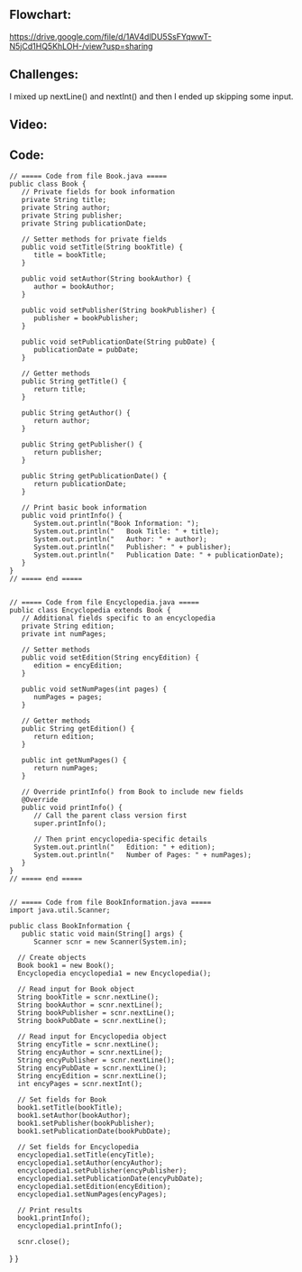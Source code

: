 ## Flowchart:
https://drive.google.com/file/d/1AV4dlDU5SsFYqwwT-N5jCd1HQ5KhLOH-/view?usp=sharing

## Challenges:
I mixed up nextLine() and nextInt() and then I ended up skipping some input.

## Video:


## Code:
    // ===== Code from file Book.java =====
    public class Book {
       // Private fields for book information
       private String title;
       private String author;
       private String publisher;
       private String publicationDate;
    
       // Setter methods for private fields
       public void setTitle(String bookTitle) {
          title = bookTitle;
       }
    
       public void setAuthor(String bookAuthor) {
          author = bookAuthor;
       }
    
       public void setPublisher(String bookPublisher) {
          publisher = bookPublisher;
       }
    
       public void setPublicationDate(String pubDate) {
          publicationDate = pubDate;
       }
    
       // Getter methods
       public String getTitle() {
          return title;
       }
    
       public String getAuthor() {
          return author;
       }
    
       public String getPublisher() {
          return publisher;
       }
    
       public String getPublicationDate() {
          return publicationDate;
       }
    
       // Print basic book information
       public void printInfo() {
          System.out.println("Book Information: ");
          System.out.println("   Book Title: " + title);
          System.out.println("   Author: " + author);
          System.out.println("   Publisher: " + publisher);
          System.out.println("   Publication Date: " + publicationDate);
       }
    }
    // ===== end =====
    
    
    // ===== Code from file Encyclopedia.java =====
    public class Encyclopedia extends Book {
       // Additional fields specific to an encyclopedia
       private String edition;
       private int numPages;
    
       // Setter methods
       public void setEdition(String encyEdition) {
          edition = encyEdition;
       }
    
       public void setNumPages(int pages) {
          numPages = pages;
       }
    
       // Getter methods
       public String getEdition() {
          return edition;
       }
    
       public int getNumPages() {
          return numPages;
       }
    
       // Override printInfo() from Book to include new fields
       @Override
       public void printInfo() {
          // Call the parent class version first
          super.printInfo();
    
          // Then print encyclopedia-specific details
          System.out.println("   Edition: " + edition);
          System.out.println("   Number of Pages: " + numPages);
       }
    }
    // ===== end =====


    // ===== Code from file BookInformation.java =====
    import java.util.Scanner;
    
    public class BookInformation {
       public static void main(String[] args) {
          Scanner scnr = new Scanner(System.in);

      // Create objects
      Book book1 = new Book();
      Encyclopedia encyclopedia1 = new Encyclopedia();

      // Read input for Book object
      String bookTitle = scnr.nextLine();
      String bookAuthor = scnr.nextLine();
      String bookPublisher = scnr.nextLine();
      String bookPubDate = scnr.nextLine();

      // Read input for Encyclopedia object
      String encyTitle = scnr.nextLine();
      String encyAuthor = scnr.nextLine();
      String encyPublisher = scnr.nextLine();
      String encyPubDate = scnr.nextLine();
      String encyEdition = scnr.nextLine();
      int encyPages = scnr.nextInt();

      // Set fields for Book
      book1.setTitle(bookTitle);
      book1.setAuthor(bookAuthor);
      book1.setPublisher(bookPublisher);
      book1.setPublicationDate(bookPubDate);

      // Set fields for Encyclopedia
      encyclopedia1.setTitle(encyTitle);
      encyclopedia1.setAuthor(encyAuthor);
      encyclopedia1.setPublisher(encyPublisher);
      encyclopedia1.setPublicationDate(encyPubDate);
      encyclopedia1.setEdition(encyEdition);
      encyclopedia1.setNumPages(encyPages);

      // Print results
      book1.printInfo();
      encyclopedia1.printInfo();

      scnr.close();
   }
}


